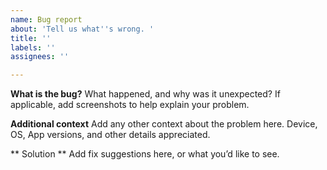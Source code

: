 ```yaml
---
name: Bug report
about: 'Tell us what''s wrong. '
title: ''
labels: ''
assignees: ''

---
```


**What is the bug?**
What happened, and why was it unexpected? If applicable, add screenshots to help explain your problem.

**Additional context**
Add any other context about the problem here. Device, OS, App versions, and other details appreciated. 

** Solution **
Add fix suggestions here, or what you’d like to see.
